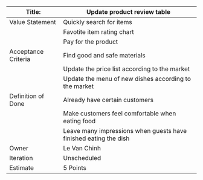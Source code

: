 | Title:      |  Update product review table |
| ----------- | ----------|
| Value Statement | Quickly search for items|
|                  | Favotite item rating chart 
|                  |  Pay for the product      |
| Acceptance Criteria   | Find good and safe materials        |
|                  | Update the price list according to the market     |
|                  |   Update the menu of new dishes according to the market  |
|Definition of Done | Already have certain customers |
| | Make customers feel comfortable when eating food|
| | Leave many impressions when guests have finished eating the dish|
| Owner | Le Van Chinh |
| Iteration | Unscheduled |
| Estimate | 5 Points |

